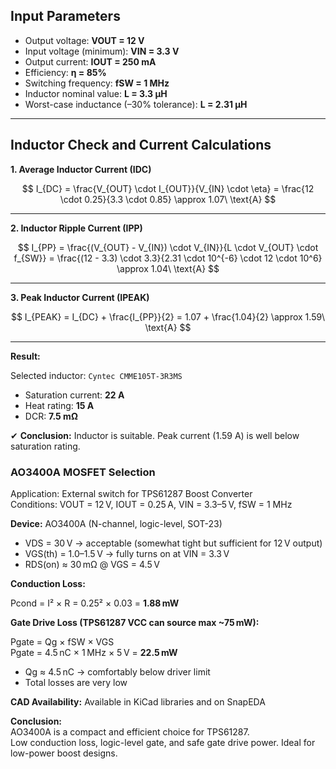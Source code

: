 ## Input Parameters

- Output voltage: **VOUT = 12 V**
- Input voltage (minimum): **VIN = 3.3 V**
- Output current: **IOUT = 250 mA**
- Efficiency: **η = 85%**
- Switching frequency: **fSW = 1 MHz**
- Inductor nominal value: **L = 3.3 µH**
- Worst-case inductance (–30% tolerance): **L = 2.31 µH**

---

## Inductor Check and Current Calculations

**1. Average Inductor Current (IDC)**

$$
I_{DC} = \frac{V_{OUT} \cdot I_{OUT}}{V_{IN} \cdot \eta}
= \frac{12 \cdot 0.25}{3.3 \cdot 0.85} \approx 1.07\ \text{A}
$$

---

**2. Inductor Ripple Current (IPP)**

$$
I_{PP} = \frac{(V_{OUT} - V_{IN}) \cdot V_{IN}}{L \cdot V_{OUT} \cdot f_{SW}} 
= \frac{(12 - 3.3) \cdot 3.3}{2.31 \cdot 10^{-6} \cdot 12 \cdot 10^6} 
\approx 1.04\ \text{A}
$$

---

**3. Peak Inductor Current (IPEAK)**

$$
I_{PEAK} = I_{DC} + \frac{I_{PP}}{2}
= 1.07 + \frac{1.04}{2} \approx 1.59\ \text{A}
$$

---

**Result:**

Selected inductor: `Cyntec CMME105T-3R3MS`  
- Saturation current: **22 A**  
- Heat rating: **15 A**  
- DCR: **7.5 mΩ**

✔ **Conclusion:** Inductor is suitable. Peak current (1.59 A) is well below saturation rating.

### AO3400A MOSFET Selection

Application: External switch for TPS61287 Boost Converter  
Conditions: VOUT = 12 V, IOUT = 0.25 A, VIN = 3.3–5 V, fSW = 1 MHz

**Device:** AO3400A (N-channel, logic-level, SOT-23)

- VDS = 30 V → acceptable (somewhat tight but sufficient for 12 V output)
- VGS(th) = 1.0–1.5 V → fully turns on at VIN = 3.3 V
- RDS(on) ≈ 30 mΩ @ VGS = 4.5 V

**Conduction Loss:**

Pcond = I² × R = 0.25² × 0.03 = **1.88 mW**

**Gate Drive Loss (TPS61287 VCC can source max ~75 mW):**

Pgate = Qg × fSW × VGS  
Pgate = 4.5 nC × 1 MHz × 5 V = **22.5 mW**

- Qg ≈ 4.5 nC → comfortably below driver limit
- Total losses are very low

**CAD Availability:** Available in KiCad libraries and on SnapEDA

**Conclusion:**  
AO3400A is a compact and efficient choice for TPS61287.  
Low conduction loss, logic-level gate, and safe gate drive power. Ideal for low-power boost designs.

